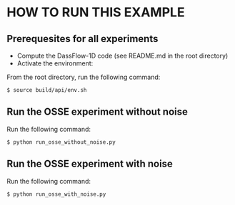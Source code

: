 # HOW TO RUN THIS EXAMPLE

## Prerequesites for all experiments
- Compute the DassFlow-1D code (see README.md in the root directory)
- Activate the environment:

From the root directory, run the following command:

```
$ source build/api/env.sh
```

## Run the OSSE experiment without noise
Run the following command:

```
$ python run_osse_without_noise.py
```

## Run the OSSE experiment with noise
Run the following command:

```
$ python run_osse_with_noise.py
```
